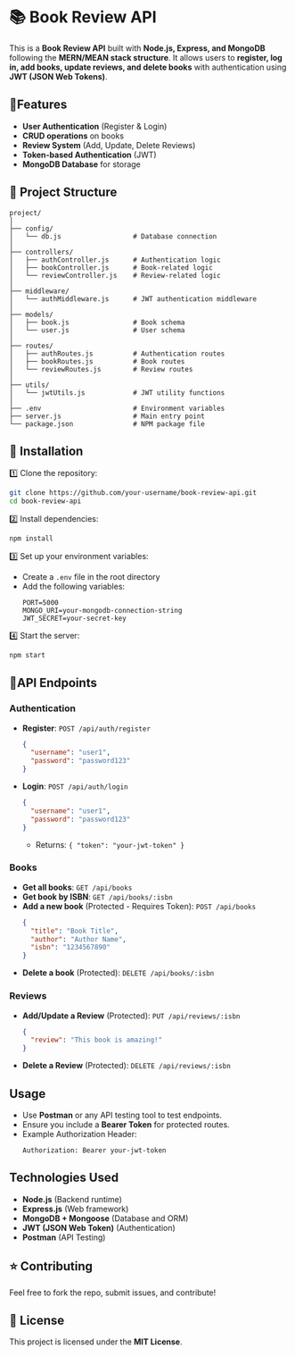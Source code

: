 # 📚 Book Review API

This is a **Book Review API** built with **Node.js, Express, and MongoDB** following the **MERN/MEAN stack structure**. It allows users to **register, log in, add books, update reviews, and delete books** with authentication using **JWT (JSON Web Tokens)**.

## 🚀Features

- **User Authentication** (Register & Login)
- **CRUD operations** on books
- **Review System** (Add, Update, Delete Reviews)
- **Token-based Authentication** (JWT)
- **MongoDB Database** for storage

## 📂 Project Structure

```
project/
│
├── config/
│   └── db.js                  # Database connection
│
├── controllers/
│   ├── authController.js      # Authentication logic
│   ├── bookController.js      # Book-related logic
│   └── reviewController.js    # Review-related logic
│
├── middleware/
│   └── authMiddleware.js      # JWT authentication middleware
│
├── models/
│   ├── book.js                # Book schema
│   └── user.js                # User schema
│
├── routes/
│   ├── authRoutes.js          # Authentication routes
│   ├── bookRoutes.js          # Book routes
│   └── reviewRoutes.js        # Review routes
│
├── utils/
│   └── jwtUtils.js            # JWT utility functions
│
├── .env                       # Environment variables
├── server.js                  # Main entry point
└── package.json               # NPM package file
```

## 🔧 Installation

1️⃣ Clone the repository:
   ```bash
   git clone https://github.com/your-username/book-review-api.git
   cd book-review-api
   ```
2️⃣ Install dependencies:
   ```bash
   npm install
   ```
 3️⃣ Set up your environment variables:
   - Create a `.env` file in the root directory
   - Add the following variables:
     ```
     PORT=5000
     MONGO_URI=your-mongodb-connection-string
     JWT_SECRET=your-secret-key
     ```
4️⃣ Start the server:
   ```bash
   npm start
   ```

## 📌API Endpoints

### Authentication

- **Register**: `POST /api/auth/register`
  ```json
  {
    "username": "user1",
    "password": "password123"
  }
  ```
- **Login**: `POST /api/auth/login`
  ```json
  {
    "username": "user1",
    "password": "password123"
  }
  ```
  - Returns: `{ "token": "your-jwt-token" }`

### Books

- **Get all books**: `GET /api/books`
- **Get book by ISBN**: `GET /api/books/:isbn`
- **Add a new book** (Protected - Requires Token): `POST /api/books`
  ```json
  {
    "title": "Book Title",
    "author": "Author Name",
    "isbn": "1234567890"
  }
  ```
- **Delete a book** (Protected): `DELETE /api/books/:isbn`

### Reviews

- **Add/Update a Review** (Protected): `PUT /api/reviews/:isbn`
  ```json
  {
    "review": "This book is amazing!"
  }
  ```
- **Delete a Review** (Protected): `DELETE /api/reviews/:isbn`

## Usage

- Use **Postman** or any API testing tool to test endpoints.
- Ensure you include a **Bearer Token** for protected routes.
- Example Authorization Header:
  ```
  Authorization: Bearer your-jwt-token
  ```

## Technologies Used

- **Node.js** (Backend runtime)
- **Express.js** (Web framework)
- **MongoDB + Mongoose** (Database and ORM)
- **JWT (JSON Web Token)** (Authentication)
- **Postman** (API Testing)

## ⭐ Contributing

Feel free to fork the repo, submit issues, and contribute!

## 📜 License

This project is licensed under the **MIT License**.


